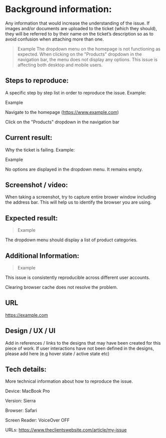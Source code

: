 

# Background information:

Any information that would increase the understanding of the issue. If images and/or documents are uploaded to the ticket (which they should), they will be referred to by their name on the ticket’s description so as to avoid confusion when attaching more than one.

> Example
The dropdown menu on the homepage is not functioning as expected. When clicking on the "Products" dropdown in the navigation bar, the menu does not display any options. This issue is affecting both desktop and mobile users.

## Steps to reproduce:

A specific step by step list in order to reproduce the issue. Example:

Example

Navigate to the homepage (https://www.example.com)

Click on the "Products" dropdown in the navigation bar

## Current result:

Why the ticket is failing. Example:

Example

No options are displayed in the dropdown menu. It remains empty.

## Screenshot / video:

When taking a screenshot, try to capture entire brower window including the address bar. This will help us to identify the browser you are using.

## Expected result:

> Example

The dropdown menu should display a list of product categories.

## Additional Information:

> Example

This issue is consistently reproducible across different user accounts.

Clearing browser cache does not resolve the problem.

## URL

https://example.com  

## Design / UX / UI

Add in references / links to the designs that may have been created for this piece of work. If user interactions have not been defined in the designs, please add here (e.g hover state / active state etc)

## Tech details:

More technical information about how to reproduce the issue.

Device: MacBook Pro

Version: Sierra

Browser: Safari

Screen Reader: VoiceOver OFF

URLs: https://www.theclientswebsite.com/article/my-issue

